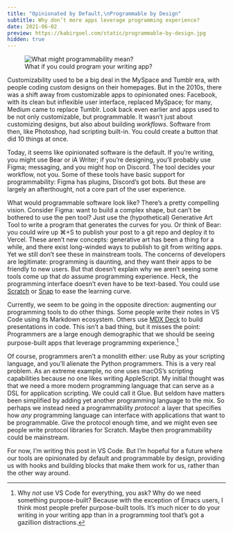 ```yaml
---
title: "Opinionated by Default,\nProgrammable by Design"
subtitle: Why don’t more apps leverage programming experience?
date: 2021-06-02
preview: https://kabirgoel.com/static/programmable-by-design.jpg
hidden: true
---
```


<figure>
  <img src="/static/programmable-by-design.jpg" alt="What might programmability mean?" />
  <figcaption>What if you could program your writing app?</figcaption>
</figure>

Customizability used to be a big deal in the MySpace and Tumblr era, with people coding custom designs on their homepages. But in the 2010s, there was a shift away from customizable apps to opinionated ones: Facebook, with its clean but inflexible user interface, replaced MySpace; for many, Medium came to replace Tumblr. Look back even earlier and apps used to be not only customizable, but programmable. It wasn’t just about customizing designs, but also about building _workflows_. Software from then, like Photoshop, had scripting built-in. You could create a button that did 10 things at once.

Today, it seems like opinionated software is the default. If you’re writing, you might use Bear or iA Writer; if you’re designing, you’ll probably use Figma; messaging, and you might hop on Discord. The tool decides your workflow, not you. Some of these tools have basic support for programmability: Figma has plugins, Discord’s got bots. But these are largely an afterthought, not a core part of the user experience.

What would programmable software look like? There’s a pretty compelling vision. Consider Figma: want to build a complex shape, but can’t be bothered to use the pen tool? Just use the (hypothetical) Generative Art Tool to write a program that generates the curves for you. Or think of Bear: you could wire up ⌘+S to publish your post to a git repo and deploy it to Vercel. These aren’t new concepts: generative art has been a thing for a while, and there exist long-winded ways to publish to git from writing apps. Yet we still don’t see these in mainstream tools. The concerns of developers are legitimate: programming is daunting, and they want their apps to be friendly to new users. But that doesn’t explain why we aren’t seeing some tools come up that _do_ assume programming experience. Heck, the programming interface doesn’t even have to be text-based. You could use [Scratch](https://scratch.mit.edu) or [Snap](https://snap.berkeley.edu/) to ease the learning curve.

Currently, we seem to be going in the opposite direction: augmenting our programming tools to do other things. Some people write their notes in VS Code using its Markdown ecosystem. Others use [MDX Deck](https://github.com/jxnblk/mdx-deck) to build presentations in code. This isn’t a bad thing, but it misses the point: Programmers are a large enough demographic that we should be seeing purpose-built apps that leverage programming experience.[^1]

Of course, programmers aren’t a monolith either: use Ruby as your scripting language, and you’ll alienate the Python programmers. This is a very real problem. As an extreme example, no one uses macOS’s scripting capabilities because no one likes writing AppleScript. My initial thought was that we need a more modern programming language that can serve as a DSL for application scripting. We could call it Glue. But seldom have matters been simplified by adding yet another programming language to the mix. So perhaps we instead need a programmability _protocol_: a layer that specifies how _any_ programming language can interface with applications that want to be programmable. Give the protocol enough time, and we might even see people write protocol libraries for Scratch. Maybe then programmability could be mainstream.

For now, I’m writing this post in VS Code. But I’m hopeful for a future where our tools are opinionated by default and programmable by design, providing us with hooks and building blocks that make them work for us, rather than the other way around.

[^1]: Why _not_ use VS Code for everything, you ask? Why do we need something purpose-built? Because with the exception of Emacs users, I think most people prefer purpose-built tools. It’s much nicer to do your writing in your writing app than in a programming tool that’s got a gazillion distractions.
